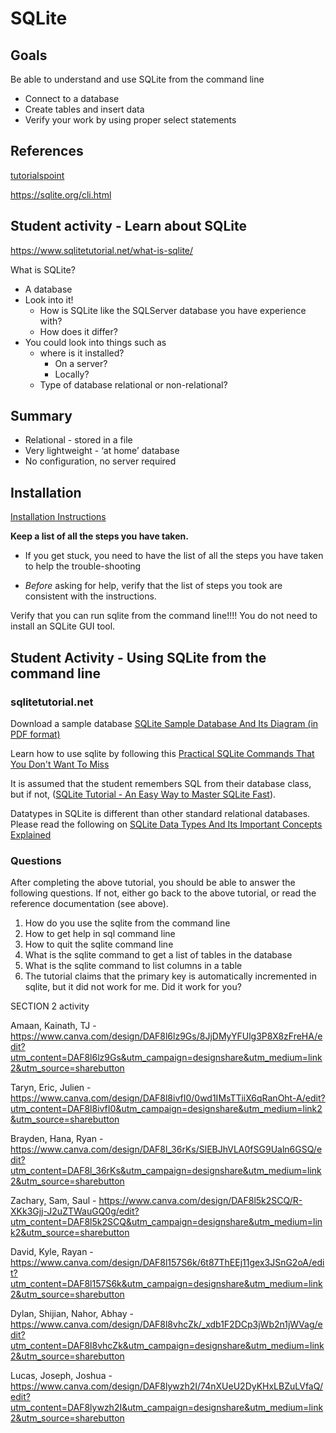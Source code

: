 # SQLite

## Goals

Be able to understand and use SQLite from the command line

* Connect to a database
* Create tables and insert data
* Verify your work by using proper select statements

## References

[tutorialspoint](https://www.tutorialspoint.com/sqlite/index.htm)

https://sqlite.org/cli.html

## Student activity - Learn about SQLite

https://www.sqlitetutorial.net/what-is-sqlite/

What is SQLite?

* A database
* Look into it! 
  * How is SQLite like the SQLServer database you have experience with?
  * How does it differ?	
* You could look into things such as
  * where is it installed? 
    * On a server? 
    * Locally?
  * Type of database relational or non-relational?

## Summary

* Relational - stored in a file
* Very lightweight - ‘at home’ database
* No configuration, no server required

## Installation

[Installation Instructions](https://www.sqlitetutorial.net/download-install-sqlite/)

**Keep a list of all the steps you have taken.**

* If you get stuck, you need to have the list of all the steps you have taken to help the trouble-shooting

* *Before* asking for help, verify that the list of steps you took are consistent with the instructions.

Verify that you can run sqlite from the command line!!!! You do not need to install an SQLite GUI tool.

## Student Activity - Using SQLite from the command line

### sqlitetutorial.net

Download a sample database [SQLite Sample Database And Its Diagram (in PDF format)](https://www.sqlitetutorial.net/sqlite-sample-database/)

Learn how to use sqlite by following this [Practical SQLite Commands That You Don't Want To Miss](https://www.sqlitetutorial.net/sqlite-commands/)

It is assumed that the student remembers SQL from their database class, but if not, ([SQLite Tutorial - An Easy Way to Master SQLite Fast](https://www.sqlitetutorial.net/)).

Datatypes in SQLite is different than other standard relational databases.  Please read the following on [SQLite Data Types And Its Important Concepts Explained](https://www.sqlitetutorial.net/sqlite-data-types/)

### Questions

After completing the above tutorial, you should be able to answer the following questions.  If not, either go back to the above tutorial, or read the reference documentation (see above).

1. How do you use the sqlite from the command line
2. How to get help in sql command line
3. How to quit the sqlite command line
4. What is the sqlite command to get a list of tables in the database
5. What is the sqlite command to list columns in a table
6. The tutorial claims that the primary key is automatically incremented in sqlite, but it did not work for me. Did it work for you?


SECTION 2 activity

Amaan, Kainath, TJ - https://www.canva.com/design/DAF8l6lz9Gs/8JjDMyYFUlg3P8X8zFreHA/edit?utm_content=DAF8l6lz9Gs&utm_campaign=designshare&utm_medium=link2&utm_source=sharebutton

Taryn, Eric, Julien - https://www.canva.com/design/DAF8l8ivfI0/0wd1IMsTTiiX6qRanOht-A/edit?utm_content=DAF8l8ivfI0&utm_campaign=designshare&utm_medium=link2&utm_source=sharebutton

Brayden, Hana, Ryan - https://www.canva.com/design/DAF8l_36rKs/SlEBJhVLA0fSG9Ualn6GSQ/edit?utm_content=DAF8l_36rKs&utm_campaign=designshare&utm_medium=link2&utm_source=sharebutton

Zachary, Sam, Saul - https://www.canva.com/design/DAF8l5k2SCQ/R-XKk3Gjj-J2uZTWauGQ0g/edit?utm_content=DAF8l5k2SCQ&utm_campaign=designshare&utm_medium=link2&utm_source=sharebutton

David, Kyle, Rayan - https://www.canva.com/design/DAF8l157S6k/6t87ThEEj11gex3JSnG2oA/edit?utm_content=DAF8l157S6k&utm_campaign=designshare&utm_medium=link2&utm_source=sharebutton

Dylan, Shijian, Nahor, Abhay - https://www.canva.com/design/DAF8l8vhcZk/_xdb1F2DCp3jWb2n1jWVag/edit?utm_content=DAF8l8vhcZk&utm_campaign=designshare&utm_medium=link2&utm_source=sharebutton

Lucas, Joseph, Joshua - https://www.canva.com/design/DAF8lywzh2I/74nXUeU2DyKHxLBZuLVfaQ/edit?utm_content=DAF8lywzh2I&utm_campaign=designshare&utm_medium=link2&utm_source=sharebutton




